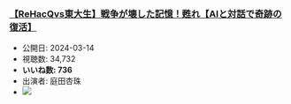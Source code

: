 ### [【ReHacQvs東大生】戦争が壊した記憶！甦れ【AIと対話で奇跡の復活】](https://www.youtube.com/watch?v=XBjt-VicRSM)
-   公開日: 2024-03-14
-   視聴数: 34,732
-   **いいね数: 736**
-   出演者: 庭田杏珠
- [![](https://img.youtube.com/vi/XBjt-VicRSM/hqdefault.jpg)](https://www.youtube.com/watch?v=XBjt-VicRSM)
